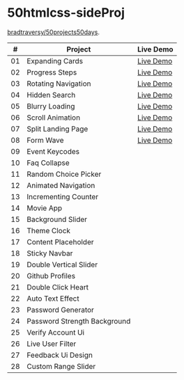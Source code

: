 # 50htmlcss-sideProj
[bradtraversy/50projects50days](https://github.com/bradtraversy/50projects50days).    


|  #  | Project                                                                                                                     | Live Demo                                                                         |
| :-: | --------------------------------------------------------------------------------------------------------------------------- | --------------------------------------------------------------------------------- |
| 01  | Expanding Cards | [Live Demo](https://younyikim.github.io/50sideProject/1.Expanding_Cards/index.html)  |
| 02  | Progress Steps | [Live Demo](https://younyikim.github.io/50sideProject/2.Progress_Steps/index.html)  |
| 03  | Rotating Navigation | [Live Demo](https://younyikim.github.io/50sideProject/3.Rotating%20Navigation/index.html)  |
| 04  | Hidden Search | [Live Demo](https://younyikim.github.io/50sideProject/4.Hidden_Search/index.html)  |
| 05  | Blurry Loading | [Live Demo](https://younyikim.github.io/50sideProject/5.Blurry_Loading/index.html)  |
| 06  | Scroll Animation | [Live Demo](https://younyikim.github.io/50sideProject/6.Scroll_Animation/index.html)  |
| 07  | Split Landing Page | [Live Demo](https://younyikim.github.io/50sideProject/7.Split_Landing_Page/index.html)  |
| 08  | Form Wave |  [Live Demo](https://younyikim.github.io/50sideProject/8.Form_Wave/index.html) |
| 09  | Event Keycodes |  |
| 10  | Faq Collapse |  |
| 11  | Random Choice Picker |  |
| 12  | Animated Navigation |  |
| 13  | Incrementing Counter |  |
| 14  | Movie App |  |
| 15  | Background Slider |  |
| 16  | Theme Clock |  |
| 17  | Content Placeholder |  |
| 18  | Sticky Navbar |  |
| 19  | Double Vertical Slider |  |
| 20  | Github Profiles |  |
| 21  | Double Click Heart|  |
| 22  |	Auto Text Effect |  |
| 23  | Password Generator|  |
| 24  | Password Strength Background|  |
| 25  | Verify Account Ui|  |
| 26  | Live User Filter|  |
| 27  | Feedback Ui Design|  |
| 28  | Custom Range Slider|  |


